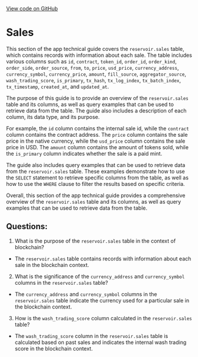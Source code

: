 [View code on GitHub](https://dune.com/docs/data-tables/community/reservoir/sales.md)

# Sales

This section of the app technical guide covers the `reservoir.sales` table, which contains records with information about each sale. The table includes various columns such as `id`, `contract`, `token_id`, `order_id`, `order_kind`, `order_side`, `order_source`, `from`, `to`, `price`, `usd_price`, `currency_address`, `currency_symbol`, `currency_price`, `amount`, `fill_source`, `aggregator_source`, `wash_trading_score`, `is_primary`, `tx_hash`, `tx_log_index`, `tx_batch_index`, `tx_timestamp`, `created_at`, and `updated_at`.

The purpose of this guide is to provide an overview of the `reservoir.sales` table and its columns, as well as query examples that can be used to retrieve data from the table. The guide also includes a description of each column, its data type, and its purpose.

For example, the `id` column contains the internal sale id, while the `contract` column contains the contract address. The `price` column contains the sale price in the native currency, while the `usd_price` column contains the sale price in USD. The `amount` column contains the amount of tokens sold, while the `is_primary` column indicates whether the sale is a paid mint.

The guide also includes query examples that can be used to retrieve data from the `reservoir.sales` table. These examples demonstrate how to use the `SELECT` statement to retrieve specific columns from the table, as well as how to use the `WHERE` clause to filter the results based on specific criteria.

Overall, this section of the app technical guide provides a comprehensive overview of the `reservoir.sales` table and its columns, as well as query examples that can be used to retrieve data from the table.
## Questions: 
 1. What is the purpose of the `reservoir.sales` table in the context of blockchain? 
- The `reservoir.sales` table contains records with information about each sale in the blockchain context.

2. What is the significance of the `currency_address` and `currency_symbol` columns in the `reservoir.sales` table? 
- The `currency_address` and `currency_symbol` columns in the `reservoir.sales` table indicate the currency used for a particular sale in the blockchain context.

3. How is the `wash_trading_score` column calculated in the `reservoir.sales` table? 
- The `wash_trading_score` column in the `reservoir.sales` table is calculated based on past sales and indicates the internal wash trading score in the blockchain context.